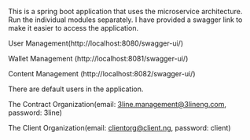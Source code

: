This is a spring boot application that uses the microservice architecture. Run the individual modules separately.
I have provided a swagger link to make it easier to access the application.

User Management(http://localhost:8080/swagger-ui/)

Wallet Management (http://localhost:8081/swagger-ui/)

Content Management (http://localhost:8082/swagger-ui/)

There are default users in the application.

The Contract Organization(email: 3line.management@3lineng.com, password: 3line)

The Client Organization(email: clientorg@client.ng, password: client)